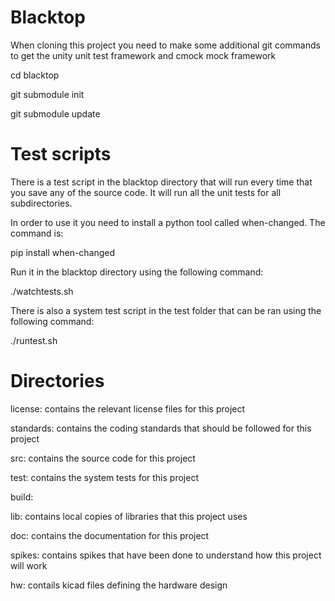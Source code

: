# Blacktop
When cloning this project you need to make some additional git commands to get the unity unit test framework and cmock mock framework

cd blacktop

git submodule init

git submodule update


# Test scripts

There is a test script in the blacktop directory that will run every time that you save any of the source code. It will run all the unit tests for all subdirectories.

In order to use it you need to install a python tool called when-changed. The command is:

pip install when-changed

Run it in the blacktop directory using the following command:

./watchtests.sh

There is also a system test script in the test folder that can be ran using the following command:

./runtest.sh

# Directories

license: contains the relevant license files for this project

standards: contains the coding standards that should be followed for this project

src: contains the source code for this project

test: contains the system tests for this project

build: 

lib: contains local copies of libraries that this project uses

doc: contains the documentation for this project

spikes: contains spikes that have been done to understand how this project will work

hw: contails kicad files defining the hardware design

